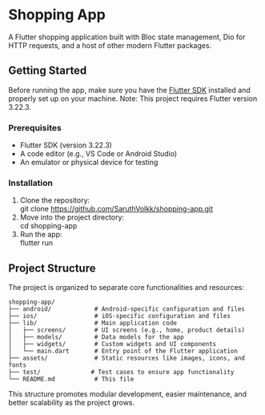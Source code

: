 # Shopping App

A Flutter shopping application built with Bloc state management, Dio for HTTP requests, and a host of other modern Flutter packages.

## Getting Started

Before running the app, make sure you have the [Flutter SDK](https://docs.flutter.dev/get-started) installed and properly set up on your machine. Note: This project requires Flutter version 3.22.3.

### Prerequisites

- Flutter SDK (version 3.22.3)
- A code editor (e.g., VS Code or Android Studio)
- An emulator or physical device for testing

### Installation

1. Clone the repository:  
   git clone https://github.com/SaruthVolkk/shopping-app.git
2. Move into the project directory:  
   cd shopping-app
3. Run the app:  
   flutter run

## Project Structure

The project is organized to separate core functionalities and resources:

```
shopping-app/
├── android/            # Android-specific configuration and files
├── ios/                # iOS-specific configuration and files
├── lib/                # Main application code
│   ├── screens/        # UI screens (e.g., home, product details)
│   ├── models/         # Data models for the app
│   ├── widgets/        # Custom widgets and UI components
│   └── main.dart       # Entry point of the Flutter application
├── assets/             # Static resources like images, icons, and fonts
├── test/              # Test cases to ensure app functionality
└── README.md           # This file
```

This structure promotes modular development, easier maintenance, and better scalability as the project grows.
